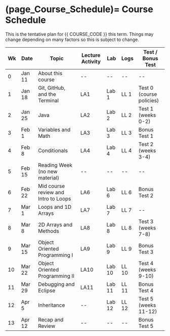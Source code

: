 (page_Course_Schedule)=
Course Schedule
=======================

This is the tentative plan for {{ COURSE_CODE }} this term.
Things may change depending on many factors so this is subject to change.

| Wk | Date   | Topic                                | Lecture Activity | Lab    | Logs  | Test / Bonus Test        |
|----|--------|--------------------------------------|------------------|--------|-------|--------------------------|
| 0  | Jan 11 | About this course                    | --               | --     | --    | --                       |
| 1  | Jan 18 | Git, GitHub, and the Terminal        | LA1              | Lab 1  | LL 1  | Test 0 (course policies) |
| 2  | Jan 25 | Java                                 | LA2              | Lab 2  | LL 2  | Test 1 (weeks 0-2)       |
| 3  | Feb 1  | Variables and Math                   | LA3              | Lab 3  | LL 3  | Bonus Test 1             |
| 4  | Feb 8  | Conditionals                         | LA4              | Lab 4  | LL 4  | Test 2 (weeks 3-4)       |
| 5  | Feb 15 | Reading Week (no new material)       | --               | --     | --    | --                       |
| 6  | Feb 22 | Mid course review and Intro to Loops | LA6              | Lab 6  | LL 6  | Bonus Test 2             |
| 7  | Mar 1  | Loops and 1D Arrays                  | LA7              | Lab 7  | LL 7  | --                       |
| 8  | Mar 8  | 2D Arrays and Methods                | LA8              | Lab 8  | LL 8  | Test 3 (weeks 7-8)       |
| 9  | Mar 15 | Object Oriented Programming I        | LA9              | Lab 9  | LL 9  | Bonus Test 3             |
| 10 | Mar 22 | Object Oriented Programming II       | LA10             | Lab 10 | LL 10 | Test 4 (weeks 9-10)      |
| 11 | Mar 29 | Debugging and Eclipse                | LA11             | Lab 11 | LL 11 | Bonus Test 4             |
| 12 | Apr 5  | Inheritance                          | --               | Lab 12 | LL 12 | Test 5 (weeks 11-12)     |
| 13 | Apr 12 | Recap and Review                     | --               | --     | --    | Bonus Test 5             |

<!--
Part 1 - 1. Getting started with programming
Part 1 - 2. Printing
Part 1 - 3. Reading Input 
Part 1 - 4. Variables
Part 1 - 5. Calculating with numbers
Part 1 - 6. Conditional statement and conditional operation
Part 2 - 1. Recurring problems and patterns to solve them
Part 2 - 2. Repeating functionality
Part 2 - 3. More loops
Part 2 - 4. Methods and dividing the program into smaller parts
Part 3 - 1. Discovering errors
Part 3 - 2. Lists
Part 3 - 3. Arrays
Part 3 - 4. Using strings
Part 4 - 1. Introduction to object-oriented programming
Part 4 - 2. Objects in a list
Part 4 - 3. Files and reading data
Part 5 - 1. Learning object-oriented programming
Part 5 - 2. Removing repetitive code (overloading methods and constructors)
Part 5 - 3. Primitive and reference variables
Part 5 - 4. Objects and references



Week 0
    - About this course

Week 1 - Version Control
    - Git and GitHub
    - Terminal

Week 2 - Java
    - Getting started with programming
    - Printing
    - Reading Input

*** test1
Week 3 - Variables and Math
    - Variables
    - Calculating with numbers
*** bonus test1

Week 4 - Conditionals
    - Conditional statement and conditional operation
*** test 2
Week 5 - reading break

Week 6 - Loops
    - Recurring problems and patterns to solve them
    - Repeating functionality
    - More loops
    - Methods and dividing the program into smaller parts
*** bonus test 2
Week 7 - Lists and Arrays
    - Discovering errors
    - Lists
    - Arrays
    - Using strings
*** test 3
Week 8 - Object Oriented Programming
    - Introduction to object-oriented programming
    - Objects in a list
*** bonus test 3
Week 9 - Objects Oriented Programming II
    - Learning object-oriented programming
    - Files and reading data
*** test 4
Week 10 - Methods and Constructors
    - Removing repetitive code (overloading methods and constructors)
*** bonus test 4
Week 11 - Objects and Variables
    - Primitive and reference variables
    - Objects and references
*** test 5
Week 12
    - Recap and Review
*** bonus test 5
-->
